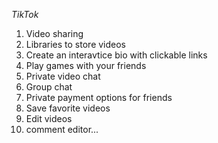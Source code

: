 *TikTok*


1. Video sharing 
2. Libraries to store videos
3. Create an interavtice bio with clickable links 
4. Play games with your friends
1. Private video chat 
2. Group chat 
3. Private payment options for friends
4. Save favorite videos 
5. Edit videos
6. comment editor...
